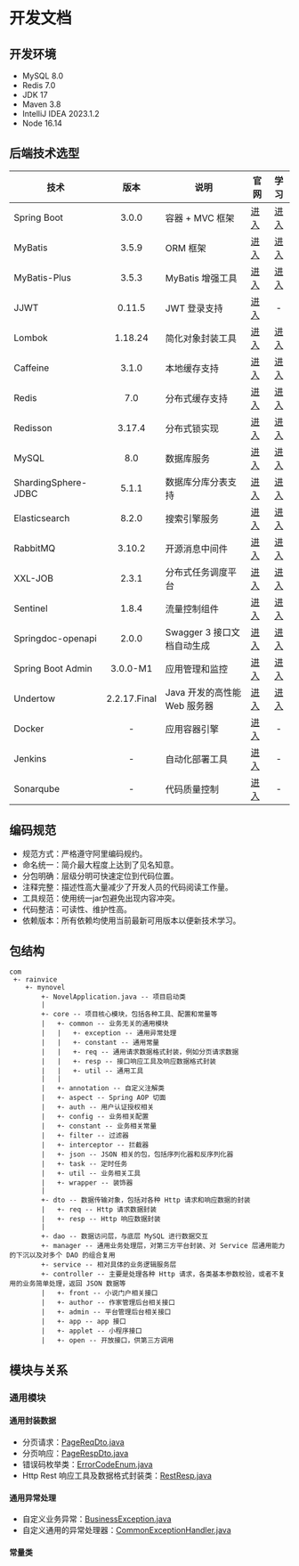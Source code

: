 # 开发文档

## 开发环境

- MySQL 8.0
- Redis 7.0
- JDK 17
- Maven 3.8
- IntelliJ IDEA 2023.1.2
- Node 16.14

## 后端技术选型

| 技术                  |       版本       | 说明                  | 官网                                |                                                              学习                                                               |
|---------------------|:--------------:|---------------------| --------------------------------------- |:-----------------------------------------------------------------------------------------------------------------------------:|
| Spring Boot         | 3.0.0 | 容器 + MVC 框架         | [进入](https://spring.io/projects/spring-boot)  |                              [进入](https://docs.spring.io/spring-boot/docs/3.0.0/reference/html)                               |
| MyBatis             |     3.5.9      | ORM 框架              | [进入](http://www.mybatis.org)                  |                                       [进入](https://mybatis.org/mybatis-3/zh/index.html)                                       |
| MyBatis-Plus        |     3.5.3      | MyBatis 增强工具        | [进入](https://baomidou.com/)                   |                                           [进入](https://baomidou.com/pages/24112f/)                                            |
| JJWT                |     0.11.5     | JWT 登录支持            | [进入](https://github.com/jwtk/jjwt)            |                                                               -                                                               |
| Lombok              |    1.18.24     | 简化对象封装工具            | [进入](https://github.com/projectlombok/lombok) |                                         [进入](https://projectlombok.org/features/all)                                          |
| Caffeine            |     3.1.0      | 本地缓存支持              | [进入](https://github.com/ben-manes/caffeine)               |                                  [进入](https://github.com/ben-manes/caffeine/wiki/Home-zh-CN)                                  |
| Redis               |      7.0       | 分布式缓存支持             | [进入](https://redis.io)                   |                                                  [进入](https://redis.io/docs)                                                  |
| Redisson            |      3.17.4       | 分布式锁实现              | [进入](https://github.com/redisson/redisson)                  |                              [进入](https://github.com/redisson/redisson/wiki/%E7%9B%AE%E5%BD%95)                               |
| MySQL               |      8.0       | 数据库服务               | [进入](https://www.mysql.com)                  |                       [进入](https://docs.oracle.com/en-us/iaas/mysql-database/doc/getting-started.html)                        |
| ShardingSphere-JDBC |      5.1.1       | 数据库分库分表支持           | [进入](https://shardingsphere.apache.org)                  |                              [进入](https://shardingsphere.apache.org/document/5.1.1/cn/overview)                               |
| Elasticsearch       |     8.2.0      | 搜索引擎服务              | [进入](https://www.elastic.co)                  |                       [进入](https://www.elastic.co/guide/en/elasticsearch/reference/current/index.html)                        |
| RabbitMQ            |     3.10.2     | 开源消息中间件             | [进入](https://www.rabbitmq.com)                  |                                [进入](https://www.rabbitmq.com/tutorials/tutorial-one-java.html)                                |
| XXL-JOB             |     2.3.1      | 分布式任务调度平台           | [进入](https://www.xuxueli.com/xxl-job)                  |                                             [进入](https://www.xuxueli.com/xxl-job)                                             |
| Sentinel            |     1.8.4      | 流量控制组件              | [进入](https://github.com/alibaba/Sentinel)                 |                               [进入](https://github.com/alibaba/Sentinel/wiki/%E4%B8%BB%E9%A1%B5)                               |
| Springdoc-openapi   |     2.0.0      | Swagger 3 接口文档自动生成  | [进入](https://github.com/springdoc/springdoc-openapi)                 |                                                 [进入](https://springdoc.org/)                                                  |
| Spring Boot Admin   |     3.0.0-M1      | 应用管理和监控             | [进入](https://github.com/codecentric/spring-boot-admin)                 |                                [进入](https://codecentric.github.io/spring-boot-admin/3.0.0-M1)                                 |
| Undertow            |  2.2.17.Final  | Java 开发的高性能 Web 服务器 | [进入](https://undertow.io) |                                         [进入](https://undertow.io/documentation.html)                                          |
| Docker              |       -        | 应用容器引擎              | [进入](https://www.docker.com/)                |                                                               -                                                               |
| Jenkins             |       -        | 自动化部署工具             | [进入](https://github.com/jenkinsci/jenkins)   |                                                               -                                                               |
| Sonarqube           |       -        | 代码质量控制              | [进入](https://www.sonarqube.org/)             |                                                               -                                                               |


## 编码规范

- 规范方式：严格遵守阿里编码规约。
- 命名统一：简介最大程度上达到了见名知意。
- 分包明确：层级分明可快速定位到代码位置。
- 注释完整：描述性高大量减少了开发人员的代码阅读工作量。
- 工具规范：使用统一jar包避免出现内容冲突。
- 代码整洁：可读性、维护性高。
- 依赖版本：所有依赖均使用当前最新可用版本以便新技术学习。

## 包结构

```
com
 +- rainvice   
    +- mynovel
        +- NovelApplication.java -- 项目启动类
        |
        +- core -- 项目核心模块，包括各种工具、配置和常量等
        |   +- common -- 业务无关的通用模块
        |   |   +- exception -- 通用异常处理
        |   |   +- constant -- 通用常量   
        |   |   +- req -- 通用请求数据格式封装，例如分页请求数据  
        |   |   +- resp -- 接口响应工具及响应数据格式封装 
        |   |   +- util -- 通用工具   
        |   | 
        |   +- annotation -- 自定义注解类
        |   +- aspect -- Spring AOP 切面
        |   +- auth -- 用户认证授权相关
        |   +- config -- 业务相关配置
        |   +- constant -- 业务相关常量         
        |   +- filter -- 过滤器 
        |   +- interceptor -- 拦截器
        |   +- json -- JSON 相关的包，包括序列化器和反序列化器
        |   +- task -- 定时任务
        |   +- util -- 业务相关工具 
        |   +- wrapper -- 装饰器
        |
        +- dto -- 数据传输对象，包括对各种 Http 请求和响应数据的封装
        |   +- req -- Http 请求数据封装
        |   +- resp -- Http 响应数据封装
        |
        +- dao -- 数据访问层，与底层 MySQL 进行数据交互
        +- manager -- 通用业务处理层，对第三方平台封装、对 Service 层通用能力的下沉以及对多个 DAO 的组合复用 
        +- service -- 相对具体的业务逻辑服务层  
        +- controller -- 主要是处理各种 Http 请求，各类基本参数校验，或者不复用的业务简单处理，返回 JSON 数据等
        |   +- front -- 小说门户相关接口
        |   +- author -- 作家管理后台相关接口
        |   +- admin -- 平台管理后台相关接口
        |   +- app -- app 接口
        |   +- applet -- 小程序接口
        |   +- open -- 开放接口，供第三方调用 
```

## 模块与关系

### 通用模块

#### 通用封装数据

- 分页请求：[PageReqDto.java](src%2Fmain%2Fjava%2Fcom%2Frainvice%2Fmynovel%2Fcore%2Fcommon%2Freq%2FPageReqDto.java)
- 分页响应：[PageRespDto.java](src%2Fmain%2Fjava%2Fcom%2Frainvice%2Fmynovel%2Fcore%2Fcommon%2Fresp%2FPageRespDto.java)
- 错误码枚举类：[ErrorCodeEnum.java](src%2Fmain%2Fjava%2Fcom%2Frainvice%2Fmynovel%2Fcore%2Fcommon%2Fconstant%2FErrorCodeEnum.java)
- Http Rest 响应工具及数据格式封装类：[RestResp.java](src%2Fmain%2Fjava%2Fcom%2Frainvice%2Fmynovel%2Fcore%2Fcommon%2Fresp%2FRestResp.java)

#### 通用异常处理

- 自定义业务异常：[BusinessException.java](src%2Fmain%2Fjava%2Fcom%2Frainvice%2Fmynovel%2Fcore%2Fcommon%2Fexception%2FBusinessException.java)
- 自定义通用的异常处理器：[CommonExceptionHandler.java](src%2Fmain%2Fjava%2Fcom%2Frainvice%2Fmynovel%2Fcore%2Fcommon%2Fexception%2FCommonExceptionHandler.java)

#### 常量类

























